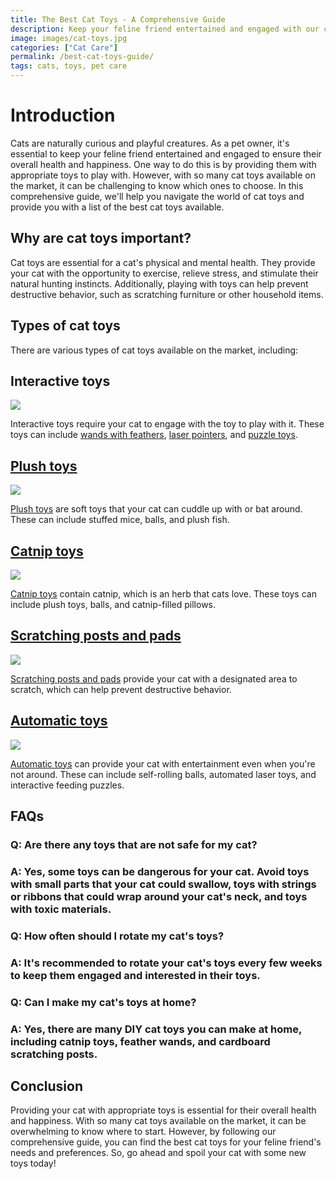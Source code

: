 ```yaml
---
title: The Best Cat Toys - A Comprehensive Guide
description: Keep your feline friend entertained and engaged with our comprehensive guide to the best cat toys available on the market.
image: images/cat-toys.jpg
categories: ["Cat Care"]
permalink: /best-cat-toys-guide/
tags: cats, toys, pet care
---
```


# Introduction

Cats are naturally curious and playful creatures. As a pet owner, it's essential to keep your feline friend entertained and engaged to ensure their overall health and happiness. One way to do this is by providing them with appropriate toys to play with. However, with so many cat toys available on the market, it can be challenging to know which ones to choose. In this comprehensive guide, we'll help you navigate the world of cat toys and provide you with a list of the best cat toys available.

## Why are cat toys important?
Cat toys are essential for a cat's physical and mental health. They provide your cat with the opportunity to exercise, relieve stress, and stimulate their natural hunting instincts. Additionally, playing with toys can help prevent destructive behavior, such as scratching furniture or other household items.

## Types of cat toys
There are various types of cat toys available on the market, including:

## Interactive toys

<a href="https://www.amazon.com/Petstages-Nina-Ottosson-Buggin-Puzzle/dp/B0872J3XV9?crid=RC8K4XEAULU1&keywords=PUZZLE+cat+toys&qid=1679657767&sprefix=puzzle+cat+toys%2Caps%2C225&sr=8-5&linkCode=li2&tag=forpetswith01-20&linkId=2e71f072ab25c69c3cc4a882499d286e&language=en_US&ref_=as_li_ss_il" target="_blank"><img border="0" src="//ws-na.amazon-adsystem.com/widgets/q?_encoding=UTF8&ASIN=B0872J3XV9&Format=_SL160_&ID=AsinImage&MarketPlace=US&ServiceVersion=20070822&WS=1&tag=forpetswith01-20&language=en_US" ></a><img src="https://ir-na.amazon-adsystem.com/e/ir?t=forpetswith01-20&language=en_US&l=li2&o=1&a=B0872J3XV9" width="1" height="1" border="0" alt="" style="border:none !important; margin:0px !important;" />

Interactive toys require your cat to engage with the toy to play with it. These toys can include [wands with feathers](https://amzn.to/40wKM8h), [laser pointers](https://amzn.to/3z3rQSZ), and [puzzle toys](https://amzn.to/42AlyaZ).

## [Plush toys](https://amzn.to/3LNAWdZ)

<a href="https://www.amazon.com/Dorakitten-Catnip-Toys-Indoor-Cats/dp/B08XXLJYQ4?keywords=plush+toys+for+cats&qid=1679657846&sprefix=Plush+toys%2Caps%2C240&sr=8-1-spons&psc=1&spLa=ZW5jcnlwdGVkUXVhbGlmaWVyPUExR1g2VDBXNkJYVDBWJmVuY3J5cHRlZElkPUEwODQwNjIyMVdBMkRIS0ROR1pNNCZlbmNyeXB0ZWRBZElkPUEwNDYwMDY0MkxURU9QVkRWOTRJTSZ3aWRnZXROYW1lPXNwX2F0ZiZhY3Rpb249Y2xpY2tSZWRpcmVjdCZkb05vdExvZ0NsaWNrPXRydWU%3D&linkCode=li2&tag=forpetswith01-20&linkId=abbf3a68aee2296737e1f5151041c304&language=en_US&ref_=as_li_ss_il" target="_blank"><img border="0" src="//ws-na.amazon-adsystem.com/widgets/q?_encoding=UTF8&ASIN=B08XXLJYQ4&Format=_SL160_&ID=AsinImage&MarketPlace=US&ServiceVersion=20070822&WS=1&tag=forpetswith01-20&language=en_US" ></a><img src="https://ir-na.amazon-adsystem.com/e/ir?t=forpetswith01-20&language=en_US&l=li2&o=1&a=B08XXLJYQ4" width="1" height="1" border="0" alt="" style="border:none !important; margin:0px !important;" />

[Plush toys](https://amzn.to/3LNAWdZ) are soft toys that your cat can cuddle up with or bat around. These can include stuffed mice, balls, and plush fish.

## [Catnip toys](https://amzn.to/3z0BpCf)

<a href="https://www.amazon.com/Biubiucat-Interactive-Stuffed-Teething-Kittens/dp/B0BSDZNKGG?crid=2TD8ES12DH4Z5&keywords=Catnip+toys+for+cats&qid=1679657910&sprefix=catnip+toys+for+cats%2Caps%2C245&sr=8-2-spons&psc=1&spLa=ZW5jcnlwdGVkUXVhbGlmaWVyPUExQzAxMENQRjkySzYmZW5jcnlwdGVkSWQ9QTAzNDg1NzMyRU02S01IMTVINDhDJmVuY3J5cHRlZEFkSWQ9QTAwMjk0NDIzQUswRzBYN1hGMzg1JndpZGdldE5hbWU9c3BfYXRmJmFjdGlvbj1jbGlja1JlZGlyZWN0JmRvTm90TG9nQ2xpY2s9dHJ1ZQ%3D%3D&linkCode=li2&tag=forpetswith01-20&linkId=b0cf3215575ddb0d60d0e0f51134e9e4&language=en_US&ref_=as_li_ss_il" target="_blank"><img border="0" src="//ws-na.amazon-adsystem.com/widgets/q?_encoding=UTF8&ASIN=B0BSDZNKGG&Format=_SL160_&ID=AsinImage&MarketPlace=US&ServiceVersion=20070822&WS=1&tag=forpetswith01-20&language=en_US" ></a><img src="https://ir-na.amazon-adsystem.com/e/ir?t=forpetswith01-20&language=en_US&l=li2&o=1&a=B0BSDZNKGG" width="1" height="1" border="0" alt="" style="border:none !important; margin:0px !important;" />

[Catnip toys](https://amzn.to/3z0BpCf) contain catnip, which is an herb that cats love. These toys can include plush toys, balls, and catnip-filled pillows.

## [Scratching posts and pads](https://amzn.to/3K4VQUQ)

<a href="https://www.amazon.com/AmazonBasics-Cat-Scratching-Post-Burgundy/dp/B07FVNT4PX?crid=17498GIEVI3ZD&keywords=Scratching+posts+and+pads+for+cats&qid=1679657969&sprefix=scratching+posts+and+pads+for+cats%2Caps%2C242&sr=8-1-spons&psc=1&spLa=ZW5jcnlwdGVkUXVhbGlmaWVyPUFKM1lSNjBQU1pYSTImZW5jcnlwdGVkSWQ9QTAyODI5OTMyNTFKRkkwUUc4VE1YJmVuY3J5cHRlZEFkSWQ9QTAwNTMzNjUyR1ZRODVOMEoyNlBCJndpZGdldE5hbWU9c3BfYXRmJmFjdGlvbj1jbGlja1JlZGlyZWN0JmRvTm90TG9nQ2xpY2s9dHJ1ZQ%3D%3D&linkCode=li2&tag=forpetswith01-20&linkId=005b0494fc2bd4f0a245c33e667299f3&language=en_US&ref_=as_li_ss_il" target="_blank"><img border="0" src="//ws-na.amazon-adsystem.com/widgets/q?_encoding=UTF8&ASIN=B07FVNT4PX&Format=_SL160_&ID=AsinImage&MarketPlace=US&ServiceVersion=20070822&WS=1&tag=forpetswith01-20&language=en_US" ></a><img src="https://ir-na.amazon-adsystem.com/e/ir?t=forpetswith01-20&language=en_US&l=li2&o=1&a=B07FVNT4PX" width="1" height="1" border="0" alt="" style="border:none !important; margin:0px !important;" />

[Scratching posts and pads](https://amzn.to/3K4VQUQ) provide your cat with a designated area to scratch, which can help prevent destructive behavior.

## [Automatic toys](https://amzn.to/3FJX6dC)

<a href="https://www.amazon.com/TIVINIPET-Electric-Automatic-Interactive-Replacement/dp/B09SG1LKHZ?crid=1Z6HY0HFKYL75&keywords=Automatic+toys+for+cats&qid=1679658029&sprefix=automatic+toys+for+cats%2Caps%2C228&sr=8-1-spons&psc=1&spLa=ZW5jcnlwdGVkUXVhbGlmaWVyPUEyMlg0RjBNQ0ZBUzdJJmVuY3J5cHRlZElkPUEwMDQyMjM2MkJRVEdBMzBLWEg5RyZlbmNyeXB0ZWRBZElkPUEwOTM3Mzk3MU1MWE9OM1VZVDFKTiZ3aWRnZXROYW1lPXNwX2F0ZiZhY3Rpb249Y2xpY2tSZWRpcmVjdCZkb05vdExvZ0NsaWNrPXRydWU%3D&linkCode=li2&tag=forpetswith01-20&linkId=07d70b1d1249d09c393af7431e801c1c&language=en_US&ref_=as_li_ss_il" target="_blank"><img border="0" src="//ws-na.amazon-adsystem.com/widgets/q?_encoding=UTF8&ASIN=B09SG1LKHZ&Format=_SL160_&ID=AsinImage&MarketPlace=US&ServiceVersion=20070822&WS=1&tag=forpetswith01-20&language=en_US" ></a><img src="https://ir-na.amazon-adsystem.com/e/ir?t=forpetswith01-20&language=en_US&l=li2&o=1&a=B09SG1LKHZ" width="1" height="1" border="0" alt="" style="border:none !important; margin:0px !important;" />

[Automatic toys](https://amzn.to/3FJX6dC) can provide your cat with entertainment even when you're not around. These can include self-rolling balls, automated laser toys, and interactive feeding puzzles.

## FAQs

### Q: Are there any toys that are not safe for my cat?

### A: Yes, some toys can be dangerous for your cat. Avoid toys with small parts that your cat could swallow, toys with strings or ribbons that could wrap around your cat's neck, and toys with toxic materials.

### Q: How often should I rotate my cat's toys?

### A: It's recommended to rotate your cat's toys every few weeks to keep them engaged and interested in their toys.

### Q: Can I make my cat's toys at home?

### A: Yes, there are many DIY cat toys you can make at home, including catnip toys, feather wands, and cardboard scratching posts.

## Conclusion

Providing your cat with appropriate toys is essential for their overall health and happiness. With so many cat toys available on the market, it can be overwhelming to know where to start. However, by following our comprehensive guide, you can find the best cat toys for your feline friend's needs and preferences. So, go ahead and spoil your cat with some new toys today!